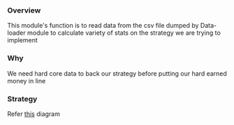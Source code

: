 ### Overview

This module's function is to read data from the csv file dumped by Data-loader module to calculate variety of stats on the strategy
we are trying to implement

### Why

We need hard core data to back our strategy before putting our hard earned money in line


### Strategy
Refer [this](../../images/back-test.svg) diagram
